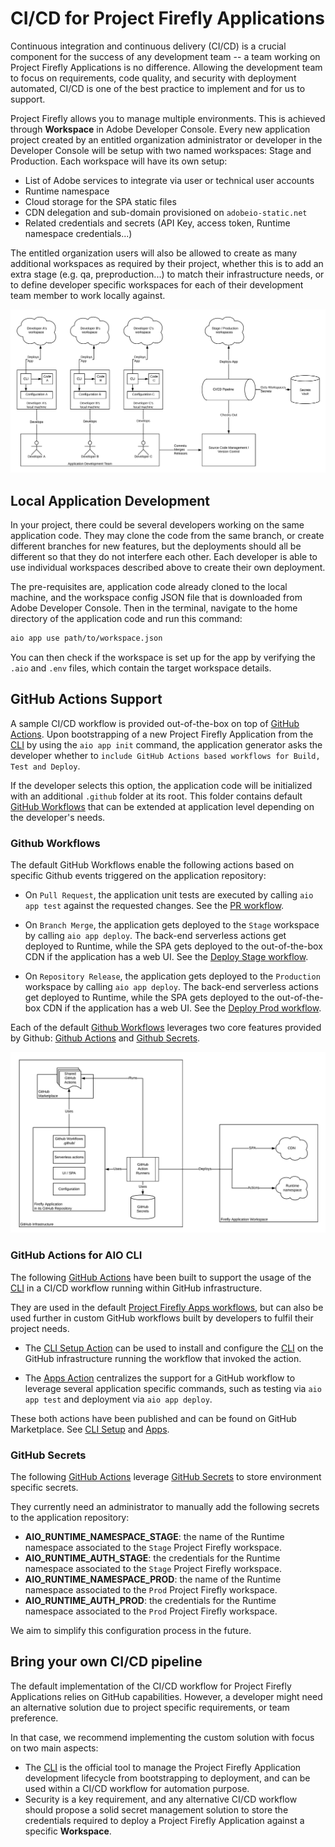 # CI/CD for Project Firefly Applications
Continuous integration and continuous delivery (CI/CD) is a crucial component for the success of any development team -- a team working on Project Firefly Applications is no difference. Allowing the development team to focus on requirements, code quality, and security with deployment automated, CI/CD is one of the best practice to implement and for us to support. 

Project Firefly allows you to manage multiple environments. This is achieved through **Workspace** in Adobe Developer Console. Every new application project created by an entitled organization administrator or developer in the Developer Console will be setup with two named workspaces: Stage and Production. Each workspace will have its own setup:

- List of Adobe services to integrate via user or technical user accounts
- Runtime namespace
- Cloud storage for the SPA static files 
- CDN delegation and sub-domain provisioned on `adobeio-static.net`
- Related credentials and secrets (API Key, access token, Runtime namespace credentials...)

The entitled organization users will also be allowed to create as many additional workspaces as required by their project, whether this is to add an extra stage (e.g. qa, preproduction...) to match their infrastructure needs, or to define developer specific workspaces for each of their development team member to work locally against.

![High-Level CI/CD architecture](../../images/high-level-ci-cd-architecture.png)

## Local Application Development

In your project, there could be several developers working on the same application code. They may clone the code from the same branch, or create different branches for new features, but the deployments should all be different so that they do not interfere each other. Each developer is able to use individual workspaces described above to create their own deployment. 

The pre-requisites are, application code already cloned to the local machine, and the workspace config JSON file that is downloaded from Adobe Developer Console. Then in the terminal, navigate to the home directory of the application code and run this command:

```bash
aio app use path/to/workspace.json
```

You can then check if the workspace is set up for the app by verifying the `.aio` and `.env` files, which contain the target workspace details.

## GitHub Actions Support
A sample CI/CD workflow is provided out-of-the-box on top of [GitHub Actions](https://github.com/features/actions).
Upon bootstrapping of a new Project Firefly Application from the [CLI](https://github.com/adobe/aio-cli) by using the `aio app init` command, the application generator asks the developer whether to `include GitHub Actions based workflows for Build, Test and Deploy`.

If the developer selects this option, the application code will be initialized with an additional `.github` folder at its root. This folder contains default [GitHub Workflows](https://github.com/adobe/generator-aio-app/tree/master/generators/add-ci/.github/workflows) that can be extended at application level depending on the developer's needs.

### Github Workflows

The default GitHub Workflows enable the following actions based on specific Github events triggered on the application repository:

- On `Pull Request`, the application unit tests are executed by calling `aio app test` against the requested changes. See the [PR workflow](https://github.com/adobe/generator-aio-app/blob/master/generators/add-ci/.github/workflows/pr_test.yml).

- On `Branch Merge`, the application gets deployed to the `Stage` workspace by calling `aio app deploy`. The back-end serverless actions get deployed to Runtime, while the SPA gets deployed to the out-of-the-box CDN if the application has a web UI. See the [Deploy Stage workflow](https://github.com/adobe/generator-aio-app/blob/master/generators/add-ci/.github/workflows/deploy_stage.yml).

- On `Repository Release`, the application gets deployed to the `Production` workspace by calling `aio app deploy`. The back-end serverless actions get deployed to Runtime, while the SPA gets deployed to the out-of-the-box CDN if the application has a web UI. See the [Deploy Prod workflow](https://github.com/adobe/generator-aio-app/blob/master/generators/add-ci/.github/workflows/deploy_prod.yml).

Each of the default [Github Workflows](https://help.github.com/en/actions/configuring-and-managing-workflows/configuring-a-workflow) leverages two core features provided by Github: [Github Actions](https://github.com/features/actions) and [Github Secrets](https://help.github.com/en/actions/configuring-and-managing-workflows/creating-and-storing-encrypted-secrets).

![CI/CD with Github Actions](../../images/ci-cd-github-actions-architecture.png)

### GitHub Actions for AIO CLI

The following [GitHub Actions](https://github.com/features/actions) have been built to support the usage of the [CLI](https://github.com/adobe/aio-cli) in a CI/CD workflow running within GitHub infrastructure.

They are used in the default [Project Firefly Apps workflows](https://github.com/adobe/generator-aio-app/tree/master/generators/add-ci/.github/workflows), but can also be used further in custom GitHub workflows built by developers to fulfil their project needs.

- The [CLI Setup Action](https://github.com/adobe/aio-cli-setup-action) can be used to install and configure the [CLI](https://github.com/adobe/aio-cli) on the GitHub infrastructure running the workflow that invoked the action.

- The [Apps Action](https://github.com/adobe/aio-apps-action) centralizes the support for a GitHub workflow to leverage several application specific commands, such as testing via `aio app test` and deployment via `aio app deploy`.

These both actions have been published and can be found on GitHub Marketplace. See [CLI Setup](https://github.com/marketplace/actions/aio-cli-setup) and [Apps](https://github.com/marketplace/actions/aio-apps).

### GitHub Secrets

The following [GitHub Actions](https://github.com/features/actions) leverage [GitHub Secrets](https://help.github.com/en/actions/configuring-and-managing-workflows/creating-and-storing-encrypted-secrets) to store environment specific secrets.

They currently need an administrator to manually add the following secrets to the application repository:

- **AIO_RUNTIME_NAMESPACE_STAGE**: the name of the Runtime namespace associated to the `Stage` Project Firefly workspace.
- **AIO_RUNTIME_AUTH_STAGE**: the credentials for the Runtime namespace associated to the `Stage` Project Firefly workspace.
- **AIO_RUNTIME_NAMESPACE_PROD**: the name of the Runtime namespace associated to the `Prod` Project Firefly workspace.
- **AIO_RUNTIME_AUTH_PROD**: the credentials for the Runtime namespace associated to the `Prod` Project Firefly workspace.

We aim to simplify this configuration process in the future. 

## Bring your own CI/CD pipeline

The default implementation of the CI/CD workflow for Project Firefly Applications relies on GitHub capabilities. However, a developer might need an alternative solution due to project specific requirements, or team preference.

In that case, we recommend implementing the custom solution with focus on two main aspects:

- The [CLI](https://github.com/adobe/aio-cli) is the official tool to manage the Project Firefly Application development lifecycle from bootstrapping to deployment, and can be used within a CI/CD workflow for automation purpose.
- Security is a key requirement, and any alternative CI/CD workflow should propose a solid secret management solution to store the credentials required to deploy a Project Firefly Application against a specific **Workspace**.

